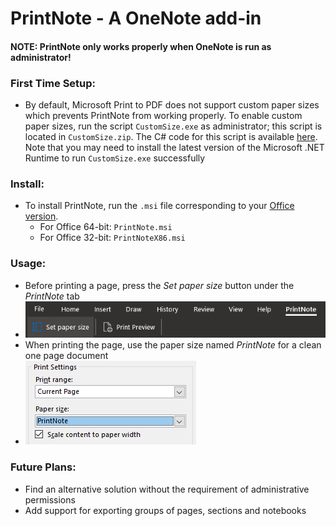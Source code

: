 # PrintNote - A OneNote add-in

#### NOTE: PrintNote only works properly when OneNote is run as administrator!

### First Time Setup:
- By default, Microsoft Print to PDF does not support custom paper sizes which prevents PrintNote from working properly. To enable custom paper sizes, run the script `CustomSize.exe` as administrator; this script is located in `CustomSize.zip`. The C# code for this script is available [here](CustomSize/Program.cs). Note that you may need to install the latest version of the Microsoft .NET Runtime to run `CustomSize.exe` successfully

### Install:
- To install PrintNote, run the `.msi` file corresponding to your [Office version](https://support.microsoft.com/en-us/office/about-office-what-version-of-office-am-i-using-932788b8-a3ce-44bf-bb09-e334518b8b19?ui=en-us&rs=en-us&ad=us).
    - For Office 64-bit: `PrintNote.msi`
    - For Office 32-bit: `PrintNoteX86.msi`

### Usage:
- Before printing a page, press the *Set paper size* button under the *PrintNote* tab
- ![Image of above](Images/read1.png)
- When printing the page, use the paper size named *PrintNote* for a clean one page document
- ![Image of above](Images/read2.png)

### Future Plans:
- Find an alternative solution without the requirement of administrative permissions
- Add support for exporting groups of pages, sections and notebooks
